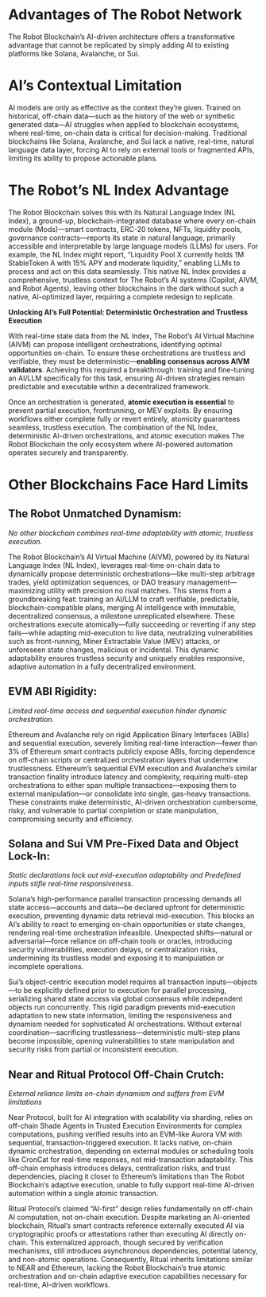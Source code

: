 # Advantages of The Robot Network

The Robot Blockchain’s AI-driven architecture offers a transformative advantage that cannot be replicated by simply adding AI to existing platforms like Solana, Avalanche, or Sui. 

# **AI’s Contextual Limitation**

AI models are only as effective as the context they’re given. Trained on historical, off-chain data—such as the history of the web or synthetic generated data—AI struggles when applied to blockchain ecosystems, where real-time, on-chain data is critical for decision-making. Traditional blockchains like Solana, Avalanche, and Sui lack a native, real-time, natural language data layer, forcing AI to rely on external tools or fragmented APIs, limiting its ability to propose actionable plans.

# **The Robot’s NL Index Advantage**

The Robot Blockchain solves this with its Natural Language Index (NL Index), a ground-up, blockchain-integrated database where every on-chain module (Mods)—smart contracts, ERC-20 tokens, NFTs, liquidity pools, governance contracts—reports its state in natural language, primarily accessible and interpretable by large language models (LLMs) for users. For example, the NL Index might report, “Liquidity Pool X currently holds 1M StableToken A with 15% APY and moderate liquidity,” enabling LLMs to process and act on this data seamlessly. This native NL Index provides a comprehensive, trustless context for The Robot’s AI systems (Copilot, AIVM, and Robot Agents), leaving other blockchains in the dark without such a native, AI-optimized layer, requiring a complete redesign to replicate.

**Unlocking AI’s Full Potential: Deterministic Orchestration and Trustless Execution**

With real-time state data from the NL Index, The Robot’s AI Virtual Machine (AIVM) can propose intelligent orchestrations, identifying optimal opportunities on-chain. To ensure these orchestrations are trustless and verifiable, they must be deterministic—**enabling consensus across AIVM validators**. Achieving this required a breakthrough: training and fine-tuning an AI/LLM specifically for this task, ensuring AI-driven strategies remain predictable and executable within a decentralized framework.

Once an orchestration is generated, **atomic execution is essential** to prevent partial execution, frontrunning, or MEV exploits. By ensuring workflows either complete fully or revert entirely, atomicity guarantees seamless, trustless execution. The combination of the NL Index, deterministic AI-driven orchestrations, and atomic execution makes The Robot Blockchain the only ecosystem where AI-powered automation operates securely and transparently.

# **Other Blockchains Face Hard Limits**

## **The Robot Unmatched Dynamism**:

*No other blockchain combines real-time adaptability with atomic, trustless execution.*

The Robot Blockchain’s AI Virtual Machine (AIVM), powered by its Natural Language Index (NL Index), leverages real-time on-chain data to dynamically propose deterministic orchestrations—like multi-step arbitrage trades, yield optimization sequences, or DAO treasury management—maximizing utility with precision no rival matches. This stems from a groundbreaking feat: training an AI/LLM to craft verifiable, predictable, blockchain-compatible plans, merging AI intelligence with immutable, decentralized consensus, a milestone unreplicated elsewhere. These orchestrations execute atomically—fully succeeding or reverting if any step fails—while adapting mid-execution to live data, neutralizing vulnerabilities such as front-running, Miner Extractable Value (MEV) attacks, or unforeseen state changes, malicious or incidental. This dynamic adaptability ensures trustless security and uniquely enables responsive, adaptive automation in a fully decentralized environment.

## **EVM ABI Rigidity**:

*Limited real-time access and sequential execution hinder dynamic orchestration.*

Ethereum and Avalanche rely on rigid Application Binary Interfaces (ABIs) and sequential execution, severely limiting real-time interaction—fewer than 3% of Ethereum smart contracts publicly expose ABIs, forcing dependence on off-chain scripts or centralized orchestration layers that undermine trustlessness. Ethereum’s sequential EVM execution and Avalanche’s similar transaction finality introduce latency and complexity, requiring multi-step orchestrations to either span multiple transactions—exposing them to external manipulation—or consolidate into single, gas-heavy transactions. These constraints make deterministic, AI-driven orchestration cumbersome, risky, and vulnerable to partial completion or state manipulation, compromising security and efficiency.

## **Solana and Sui VM Pre-Fixed Data and Object Lock-In**:

*Static declarations lock out mid-execution adaptability and Predefined inputs stifle real-time responsiveness.*

Solana’s high-performance parallel transaction processing demands all state access—accounts and data—be declared upfront for deterministic execution, preventing dynamic data retrieval mid-execution. This blocks an AI’s ability to react to emerging on-chain opportunities or state changes, rendering real-time orchestration infeasible. Unexpected shifts—natural or adversarial—force reliance on off-chain tools or oracles, introducing security vulnerabilities, execution delays, or centralization risks, undermining its trustless model and exposing it to manipulation or incomplete operations.

Sui’s object-centric execution model requires all transaction inputs—objects—to be explicitly defined prior to execution for parallel processing, serializing shared state access via global consensus while independent objects run concurrently. This rigid paradigm prevents mid-execution adaptation to new state information, limiting the responsiveness and dynamism needed for sophisticated AI orchestrations. Without external coordination—sacrificing trustlessness—deterministic multi-step plans become impossible, opening vulnerabilities to state manipulation and security risks from partial or inconsistent execution.

## **Near and Ritual Protocol Off-Chain Crutch**:

*External reliance limits on-chain dynamism and suffers from EVM limitations*

Near Protocol, built for AI integration with scalability via sharding, relies on off-chain Shade Agents in Trusted Execution Environments for complex computations, pushing verified results into an EVM-like Aurora VM with sequential, transaction-triggered execution. It lacks native, on-chain dynamic orchestration, depending on external modules or scheduling tools like CronCat for real-time responses, not mid-transaction adaptability. This off-chain emphasis introduces delays, centralization risks, and trust dependencies, placing it closer to Ethereum’s limitations than The Robot Blockchain’s adaptive execution, unable to fully support real-time AI-driven automation within a single atomic transaction.

Ritual Protocol’s claimed “AI-first” design relies fundamentally on off-chain AI computation, not on-chain execution. Despite marketing an AI-oriented blockchain, Ritual’s smart contracts reference externally executed AI via cryptographic proofs or attestations rather than executing AI directly on-chain. This externalized approach, though secured by verification mechanisms, still introduces asynchronous dependencies, potential latency, and non-atomic operations. Consequently, Ritual inherits limitations similar to NEAR and Ethereum, lacking the Robot Blockchain’s true atomic orchestration and on-chain adaptive execution capabilities necessary for real-time, AI-driven workflows.